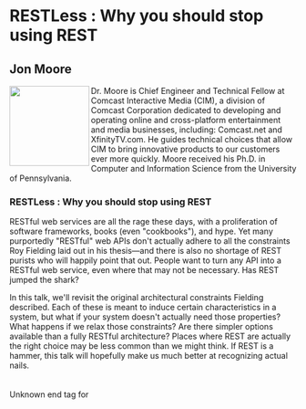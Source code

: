 # RESTLess : Why you should **stop** using REST #
## Jon Moore ##

<p>
<img src='http://www.restfest.org/media/photos/01804d05-9a7e-e184-cd05-134e37fc81cb.jpg' align='left' width='140' />
Dr. Moore is Chief Engineer and Technical Fellow at Comcast Interactive Media (CIM), a division of Comcast Corporation dedicated to developing and operating online and cross-platform entertainment and media businesses, including: Comcast.net and XfinityTV.com. He guides technical choices that allow CIM to bring innovative products to our customers ever more quickly. Moore received his Ph.D. in Computer and Information Science from the University of Pennsylvania.<br>
</p>
<h3>RESTLess : Why you should <b>stop</b> using REST</h3>
<p>
RESTful web services are all the rage these days, with a proliferation of software frameworks, books (even "cookbooks"), and hype. Yet many purportedly "RESTful" web APIs don't actually adhere to all the constraints Roy Fielding laid out in his thesis—and there is also no shortage of REST purists who will happily point that out. People want to turn any API into a RESTful web service, even where that may not be necessary. Has REST jumped the shark?<br>
</p>
<p>
In this talk, we'll revisit the original architectural constraints Fielding described. Each of these is meant to induce certain characteristics in a system, but what if your system doesn't actually need those properties? What happens if we relax those constraints? Are there simpler options available than a fully RESTful architecture? Places where REST are actually the right choice may be less common than we might think. If REST is a hammer, this talk will hopefully make us much better at recognizing actual nails.<br>
<br>
<br>
Unknown end tag for </P><br>
<br>
